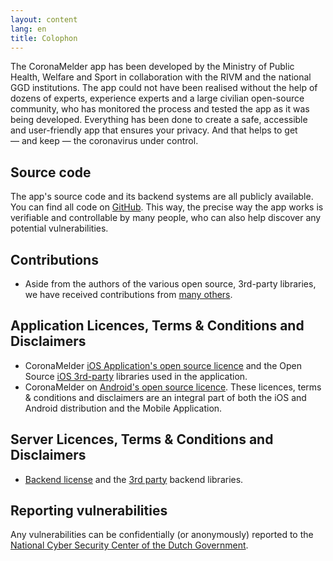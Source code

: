 ```yaml
---
layout: content
lang: en
title: Colophon
---
```


The CoronaMelder app has been developed by the Ministry of Public Health,
Welfare and Sport in collaboration with the RIVM and the national GGD
institutions. The app could not have been realised without the help of dozens of
experts, experience experts and a large civilian open-source community, who has
monitored the process and tested the app as it was being developed. Everything
has been done to create a safe, accessible and user-friendly app that ensures
your privacy. And that helps to get —&nbsp;and keep&nbsp;— the coronavirus under control.

## Source code

The app's source code and its backend systems are all publicly available. You
can find all code on <a href="https://github.com/minvws" target="_blank" rel="noopener noreferrer">GitHub</a>. This way, the precise
way the app works is verifiable and controllable by many people, who can also
help discover any potential vulnerabilities.

## Contributions

- Aside from the authors of the various open source, 3rd-party libraries, we
  have received contributions from <a href="https://raw.githubusercontent.com/minvws/nl-covid19-notification-app-design/master/%E2%9D%A4%EF%B8%8F" target="_blank" rel="noopener noreferrer">many others</a>.
  

## Application Licences, Terms & Conditions and Disclaimers

- CoronaMelder <a href="https://github.com/minvws/nl-covid19-notification-app-ios/blob/master/LICENSES.md" target="_blank" rel="noopener noreferrer">iOS Application's open source licence</a>
  and the Open Source <a href="https://github.com/minvws/nl-covid19-notification-app-ios/tree/master/licenses" target="_blank" rel="noopener noreferrer">iOS 3rd-party</a> libraries used in the application.
- CoronaMelder on <a href="https://github.com/minvws/nl-covid19-notification-app-android/blob/master/LICENSES.md" target="_blank" rel="noopener noreferrer">Android's open source licence</a>.
These licences, terms & conditions and disclaimers are an integral part of both
the iOS and Android distribution and the Mobile Application.

## Server Licences, Terms & Conditions and Disclaimers

- <a href="https://github.com/minvws/nl-covid19-notification-app-backend/blob/master/LICENSES.md" target="_blank" rel="noopener noreferrer">Backend license</a>
  and the
  <a href="https://github.com/minvws/nl-covid19-notification-app-backend/tree/master/LICENSE" target="_blank" rel="noopener noreferrer">3rd party</a> 
  backend libraries.

## Reporting vulnerabilities

Any vulnerabilities can be confidentially (or anonymously) reported to the
<a href="https://www.ncsc.nl/contact/kwetsbaarheid-melden" target="_blank" rel="noopener noreferrer">National Cyber Security Center of the Dutch Government</a>.
